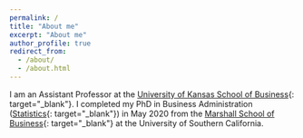 ```yaml
---
permalink: /
title: "About me"
excerpt: "About me"
author_profile: true
redirect_from: 
  - /about/
  - /about.html
---
```


I am an Assistant Professor at the [University of Kansas School of Business](https://business.ku.edu/){: target="_blank"}. I completed my PhD in Business Administration ([Statistics](http://faculty.marshall.usc.edu/gareth-james/StatGroup/){: target="_blank"}) in May 2020 from the [Marshall School of Business](https://www.marshall.usc.edu/){: target="_blank"} at the University of Southern California.




